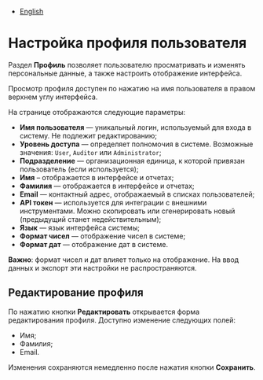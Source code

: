 - [English](../../../on-premise/how-to/user-profile.en/)

# Настройка профиля пользователя

Раздел **Профиль** позволяет пользователю просматривать и изменять персональные данные, а также настроить отображение интерфейса.

Просмотр профиля доступен по нажатию на имя пользователя в правом верхнем углу интерфейса.

На странице отображаются следующие параметры:

- **Имя пользователя** — уникальный логин, используемый для входа в систему. Не подлежит редактированию;
- **Уровень доступа** — определяет полномочия в системе. Возможные значения: `User`, `Auditor` или `Administrator`;
- **Подразделение** — организационная единица, к которой привязан пользователь (если используется);
- **Имя** – отображается в интерфейсе и отчетах;
- **Фамилия** — отображается в интерфейсе и отчетах;
- **Email** — контактный адрес, отображаемый в списках пользователей;
- **API токен** — используется для интеграции с внешними инструментами. Можно скопировать или сгенерировать новый (предыдущий станет недействительным);
- **Язык** — язык интерфейса системы;
- **Формат чисел** — отображение чисел в системе;
- **Формат дат** — отображение дат в системе.

**Важно**: формат чисел и дат влияет только на отображение. На ввод данных и экспорт эти настройки не распространяются.

## Редактирование профиля

По нажатию кнопки **Редактировать** открывается форма редактирования профиля. Доступно изменение следующих полей:

- Имя;
- Фамилия;
- Email.

Изменения сохраняются немедленно после нажатия кнопки **Сохранить**.

